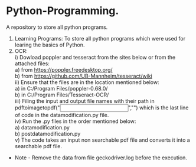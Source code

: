 # Python-Programming.
A repository to store all python programs.
1) Learning Programs: To store all python programs which were used for learing the basics of Python.  
2) OCR:  
  i) Dowload poppler and tesseract from the sites below or from the attached files:  
	a) from https://poppler.freedesktop.org/  
	b) from https://github.com/UB-Mannheim/tesseract/wiki  
  ii) Ensure that the files are in the location mentioned below:  
	a) in C:/Program Files/poppler-0.68.0/  
	b) in C:/Program Files/Tesseract-OCR/  
  iii) Filing the input and output file names with their path in pdftoimagetopdf("<input file with entire path>","<output new file with entire path>") which is the last line of code in the datamodification.py file.  
  iv) Run the .py files in the order mentioned below:  
	a) datamodification.py  
	b) postdatamodification.py  
  v) The code takes an input non searchable pdf file and converts it into a searchable pdf file.  
* Note - Remove the data from file geckodriver.log before the execution.  
